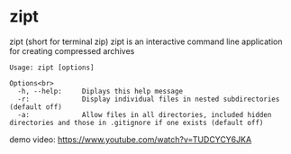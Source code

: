 # zipt
zipt (short for terminal zip) zipt is an interactive command line application for creating compressed archives

```
Usage: zipt [options]

Options<br>
  -h, --help:     Diplays this help message
  -r:             Display individual files in nested subdirectories (default off)
  -a:             Allow files in all directories, included hidden directories and those in .gitignore if one exists (default off)
```

demo video: https://www.youtube.com/watch?v=TUDCYCY6JKA
